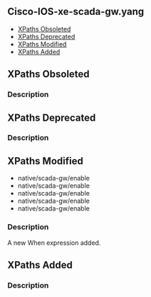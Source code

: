 ## Cisco-IOS-xe-scada-gw.yang


- [XPaths Obsoleted](#xpaths-obsoleted)
- [XPaths Deprecated](#xpaths-deprecated)
- [XPaths Modified](#xpaths-modified)
- [XPaths Added](#xpaths-added)

## XPaths Obsoleted

### Description

## XPaths Deprecated

### Description

## XPaths Modified

- native/scada-gw/enable
- native/scada-gw/enable
- native/scada-gw/enable
- native/scada-gw/enable
- native/scada-gw/enable

### Description

A new When expression added.

## XPaths Added

### Description
